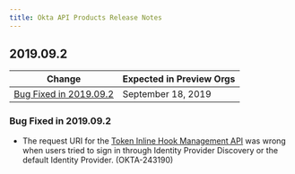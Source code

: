 ```yaml
---
title: Okta API Products Release Notes
---
```


## 2019.09.2

| Change                                                                             | Expected in Preview Orgs |
|------------------------------------------------------------------------------------|--------------------------|
| [Bug Fixed in 2019.09.2](#bug-fixed-in-2019-09-2)                                  | September 18, 2019       |

### Bug Fixed in 2019.09.2

* The request URI for the [Token Inline Hook Management API](/docs/reference/token-hook/) was wrong when users tried to sign in through Identity Provider Discovery or the default Identity Provider. (OKTA-243190)
